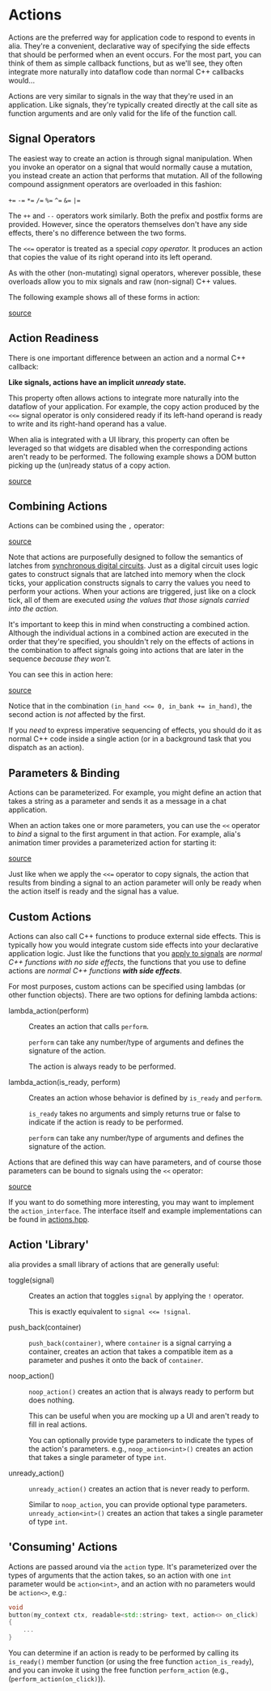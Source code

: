 Actions
=======

<script>
    init_alia_demos(['unready-copier', 'action-operators', 'action-combining',
        'action-latching', 'action-binding', 'lambda-action-demo']);
</script>

Actions are the preferred way for application code to respond to events in alia.
They're a convenient, declarative way of specifying the side effects that should
be performed when an event occurs. For the most part, you can think of them as
simple callback functions, but as we'll see, they often integrate more naturally
into dataflow code than normal C++ callbacks would...

Actions are very similar to signals in the way that they're used in an
application. Like signals, they're typically created directly at the call site
as function arguments and are only valid for the life of the function call.

Signal Operators
----------------

The easiest way to create an action is through signal manipulation. When you
invoke an operator on a signal that would normally cause a mutation, you instead
create an action that performs that mutation. All of the following compound
assignment operators are overloaded in this fashion:

`+=` `-=` `*=` `/=` `%=` `^=` `&=` `|=`

The `++` and `--` operators work similarly. Both the prefix and postfix forms
are provided. However, since the operators themselves don't have any side
effects, there's no difference between the two forms.

The `<<=` operator is treated as a special *copy operator.* It produces an
action that copies the value of its right operand into its left operand.

As with the other (non-mutating) signal operators, wherever possible, these
overloads allow you to mix signals and raw (non-signal) C++ values.

The following example shows all of these forms in action:

[source](actions.cpp ':include :fragment=action-operators')

<div class="demo-panel">
<div id="action-operators"></div>
</div>

Action Readiness
----------------

There is one important difference between an action and a normal C++ callback:

**Like signals, actions have an implicit *unready* state.**

This property often allows actions to integrate more naturally into the dataflow
of your application. For example, the copy action produced by the `<<=` signal
operator is only considered ready if its left-hand operand is ready to write and
its right-hand operand has a value.

When alia is integrated with a UI library, this property can often be leveraged
so that widgets are disabled when the corresponding actions aren't ready to be
performed. The following example shows a DOM button picking up the (un)ready
status of a copy action.

[source](actions.cpp ':include :fragment=unready-copier')

<div class="demo-panel">
<div id="unready-copier"></div>
</div>

Combining Actions
-----------------

Actions can be combined using the `,` operator:

[source](actions.cpp ':include :fragment=action-combining')

<div class="demo-panel">
<div id="action-combining"></div>
</div>

Note that actions are purposefully designed to follow the semantics of latches
from [synchronous digital
circuits](https://en.wikipedia.org/wiki/Synchronous_circuit). Just as a digital
circuit uses logic gates to construct signals that are latched into memory when
the clock ticks, your application constructs signals to carry the values you
need to perform your actions. When your actions are triggered, just like on a
clock tick, all of them are executed *using the values that those signals
carried into the action.*

It's important to keep this in mind when constructing a combined action.
Although the individual actions in a combined action are executed in the order
that they're specified, you shouldn't rely on the effects of actions in the
combination to affect signals going into actions that are later in the sequence
*because they won't.*

You can see this in action here:

[source](actions.cpp ':include :fragment=action-latching')

<div class="demo-panel">
<div id="action-latching"></div>
</div>

Notice that in the combination `(in_hand <<= 0, in_bank += in_hand)`, the second
action is *not* affected by the first.

If you *need* to express imperative sequencing of effects, you should do it as
normal C++ code inside a single action (or in a background task that you
dispatch as an action).

Parameters & Binding
--------------------

Actions can be parameterized. For example, you might define an action that takes
a string as a parameter and sends it as a message in a chat application.

When an action takes one or more parameters, you can use the `<<` operator to
*bind* a signal to the first argument in that action. For example, alia's
animation timer provides a parameterized action for starting it:

[source](actions.cpp ':include :fragment=action-binding')

<div class="demo-panel">
<div id="action-binding"></div>
</div>

Just like when we apply the `<<=` operator to copy signals, the action that
results from binding a signal to an action parameter will only be ready when the
action itself is ready and the signal has a value.

Custom Actions
--------------

Actions can also call C++ functions to produce external side effects. This is
typically how you would integrate custom side effects into your declarative
application logic. Just like the functions that you [apply to
signals](function-application.md) are *normal C++ functions with no side
effects*, the functions that you use to define actions are *normal C++ functions
**with side effects***.

For most purposes, custom actions can be specified using lambdas (or other
function objects). There are two options for defining lambda actions:

<dl>

<dt>lambda_action(perform)</dt><dd>

Creates an action that calls `perform`.

`perform` can take any number/type of arguments and defines the signature of the
action.

The action is always ready to be performed.

</dd>

<dt>lambda_action(is_ready, perform)</dt><dd>

Creates an action whose behavior is defined by `is_ready` and `perform`.

`is_ready` takes no arguments and simply returns true or false to indicate if
the action is ready to be performed.

`perform` can take any number/type of arguments and defines the signature of the
action.

</dd>

</dl>

Actions that are defined this way can have parameters, and of course those
parameters can be bound to signals using the `<<` operator:

[source](actions.cpp ':include :fragment=lambda-action-demo')

<div class="demo-panel">
<div id="lambda-action-demo"></div>
</div>

If you want to do something more interesting, you may want to implement the
`action_interface`. The interface itself and example implementations can be
found in
[actions.hpp](https://github.com/tmadden/alia/blob/master/src/alia/flow/actions.hpp).

Action 'Library'
----------------

alia provides a small library of actions that are generally useful:

<dl>

<dt>toggle(signal)</dt><dd>

Creates an action that toggles `signal` by applying the `!` operator.

This is exactly equivalent to `signal <<= !signal`.

</dd>

<dt>push_back(container)</dt><dd>

`push_back(container)`, where `container` is a signal carrying a container,
creates an action that takes a compatible item as a parameter and pushes it onto
the back of `container`.

</dd>

<dt>noop_action()</dt><dd>

`noop_action()` creates an action that is always ready to perform but does
nothing.

This can be useful when you are mocking up a UI and aren't ready to fill in
real actions.

You can optionally provide type parameters to indicate the types of the
action's parameters. e.g., `noop_action<int>()` creates an action that takes a
single parameter of type `int`.

</dd>

<dt>unready_action()</dt><dd>

`unready_action()` creates an action that is never ready to perform.

Similar to `noop_action`, you can provide optional type parameters.
`unready_action<int>()` creates an action that takes a single parameter of type
`int`.

</dd>

</dl>

'Consuming' Actions
-------------------

Actions are passed around via the `action` type. It's parameterized over the
types of arguments that the action takes, so an action with one `int` parameter
would be `action<int>`, and an action with no parameters would be `action<>`,
e.g.:

```cpp
void
button(my_context ctx, readable<std::string> text, action<> on_click)
{
    ...
}
```

You can determine if an action is ready to be performed by calling its
`is_ready()` member function (or using the free function `action_is_ready`), and
you can invoke it using the free function `perform_action` (e.g.,
(`perform_action(on_click)`)).
